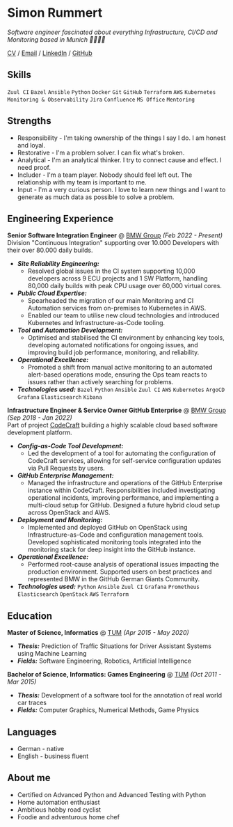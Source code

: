 # Simon Rummert

_Software engineer fascinated about everything Infrastructure, CI/CD and Monitoring based in Munich 🥨🍻🇩🇪_

[CV](https://rummsi1337.github.io/cv/) / [Email](mailto:recruit-simon@rummert.cloud) / [LinkedIn](https://www.linkedin.com/in/simon-rummert/) / [GitHub](https://github.com/rummsi1337)

## Skills

`Zuul CI` `Bazel` `Ansible` `Python` `Docker` `Git` `GitHub` `Terraform` `AWS` `Kubernetes` `Monitoring & Observability` `Jira` `Confluence` `MS Office` `Mentoring`

## Strengths

- Responsibility - I'm taking ownership of the things I say I do. I am honest and loyal.
- Restorative - I'm a problem solver. I can fix what's broken.
- Analytical - I'm an analytical thinker. I try to connect cause and effect. I need proof.
- Includer - I'm a team player. Nobody should feel left out. The relationship with my team is important to me.
- Input - I'm a very curious person. I love to learn new things and I want to generate as much data as possible to solve a problem.

## Engineering Experience

**Senior Software Integration Engineer** @ [BMW Group](https://www.bmwgroup.com) _(Feb 2022 - Present)_\
Division "Continuous Integration" supporting over 10.000 Developers with their over 80.000 daily builds.
  - **_Site Reliability Engineering:_**
    - Resolved global issues in the CI system supporting 10,000 developers across 9 ECU projects and 1 SW Platform, handling 80,000 daily builds with peak CPU usage over 60,000 virtual cores.
  - **_Public Cloud Expertise:_**
    - Spearheaded the migration of our main Monitoring and CI Automation services from on-premises to Kubernetes in AWS.
    - Enabled our team to utilise new cloud technologies and introduced Kubernetes and Infrastructure-as-Code tooling.
  - **_Tool and Automation Development:_**
    - Optimised and stabilised the CI environment by enhancing key tools, developing automated notifications for ongoing issues, and improving build job performance, monitoring, and reliability.
  - **_Operational Excellence:_**
    - Promoted a shift from manual active monitoring to an automated alert-based operations mode, ensuring the Ops team reacts to issues rather than actively searching for problems.
  - **_Technologies used:_** `Bazel` `Python` `Ansible` `Zuul CI` `AWS` `Kubernetes` `ArgoCD` `Grafana` `Elasticsearch` `Kibana`


**Infrastructure Engineer & Service Owner GitHub Enterprise** @ [BMW Group](https://www.bmwgroup.com) _(Sep 2018 - Jan 2022)_\
Part of project [CodeCraft](https://www.automotiveit.eu/technology/das-bringt-bmws-neue-software-toolchain-fuer-die-entwicklung-308.html) building a highly scalable cloud based software development platform.

  - **_Config-as-Code Tool Development:_**
    - Led the development of a tool for automating the configuration of CodeCraft services, allowing for self-service configuration updates via Pull Requests by users.
  - **_GitHub Enterprise Management:_**
    - Managed the infrastructure and operations of the GitHub Enterprise instance within CodeCraft. Responsibilities included investigating operational incidents, improving performance, and implementing a multi-cloud setup for GitHub. Designed a future hybrid cloud setup across OpenStack and AWS.
  - **_Deployment and Monitoring:_**
    - Implemented and deployed GitHub on OpenStack using Infrastructure-as-Code and configuration management tools. Developed sophisticated monitoring tools integrated into the monitoring stack for deep insight into the GitHub instance.
  - **_Operational Excellence:_**
    - Performed root-cause analysis of operational issues impacting the production environment. Supported users on best practices and represented BMW in the GitHub German Giants Community.
  - **_Technologies used:_** `Python` `Ansible` `Zuul CI` `Grafana` `Prometheus` `Elasticsearch` `OpenStack` `AWS` `Terraform`

## Education

**Master of Science, Informatics** @ [TUM](https://www.tum.de/) _(Apr 2015 - May 2020)_

- **_Thesis:_** Prediction of Traffic Situations for Driver Assistant Systems using Machine Learning
- **_Fields:_** Software Engineering, Robotics, Artificial Intelligence

**Bachelor of Science, Informatics: Games Engineering** @ [TUM](https://www.tum.de/) _(Oct 2011 - Mar 2015)_

- **_Thesis:_** Development of a software tool for the annotation of real world car traces
- **_Fields:_** Computer Graphics, Numerical Methods, Game Physics

## Languages

- German - native
- English - business fluent

## About me

- Certified on Advanced Python and Advanced Testing with Python
- Home automation enthusiast
- Ambitious hobby road cyclist
- Foodie and adventurous home chef
